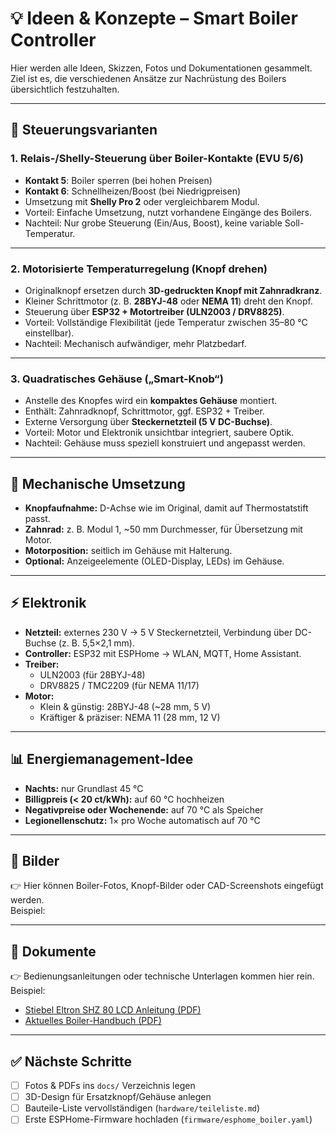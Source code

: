 # 💡 Ideen & Konzepte – Smart Boiler Controller

Hier werden alle Ideen, Skizzen, Fotos und Dokumentationen gesammelt.  
Ziel ist es, die verschiedenen Ansätze zur Nachrüstung des Boilers übersichtlich festzuhalten.

---

## 🔧 Steuerungsvarianten

### 1. Relais-/Shelly-Steuerung über Boiler-Kontakte (EVU 5/6)
- **Kontakt 5**: Boiler sperren (bei hohen Preisen)  
- **Kontakt 6**: Schnellheizen/Boost (bei Niedrigpreisen)  
- Umsetzung mit **Shelly Pro 2** oder vergleichbarem Modul.  
- Vorteil: Einfache Umsetzung, nutzt vorhandene Eingänge des Boilers.  
- Nachteil: Nur grobe Steuerung (Ein/Aus, Boost), keine variable Soll-Temperatur.

---

### 2. Motorisierte Temperaturregelung (Knopf drehen)
- Originalknopf ersetzen durch **3D-gedruckten Knopf mit Zahnradkranz**.  
- Kleiner Schrittmotor (z. B. **28BYJ-48** oder **NEMA 11**) dreht den Knopf.  
- Steuerung über **ESP32 + Motortreiber (ULN2003 / DRV8825)**.  
- Vorteil: Vollständige Flexibilität (jede Temperatur zwischen 35–80 °C einstellbar).  
- Nachteil: Mechanisch aufwändiger, mehr Platzbedarf.

---

### 3. Quadratisches Gehäuse („Smart-Knob“)
- Anstelle des Knopfes wird ein **kompaktes Gehäuse** montiert.  
- Enthält: Zahnradknopf, Schrittmotor, ggf. ESP32 + Treiber.  
- Externe Versorgung über **Steckernetzteil (5 V DC-Buchse)**.  
- Vorteil: Motor und Elektronik unsichtbar integriert, saubere Optik.  
- Nachteil: Gehäuse muss speziell konstruiert und angepasst werden.

---

## 📐 Mechanische Umsetzung

- **Knopfaufnahme:** D-Achse wie im Original, damit auf Thermostatstift passt.  
- **Zahnrad:** z. B. Modul 1, ~50 mm Durchmesser, für Übersetzung mit Motor.  
- **Motorposition:** seitlich im Gehäuse mit Halterung.  
- **Optional:** Anzeigeelemente (OLED-Display, LEDs) im Gehäuse.

---

## ⚡ Elektronik

- **Netzteil:** externes 230 V → 5 V Steckernetzteil, Verbindung über DC-Buchse (z. B. 5,5×2,1 mm).  
- **Controller:** ESP32 mit ESPHome → WLAN, MQTT, Home Assistant.  
- **Treiber:**  
  - ULN2003 (für 28BYJ-48)  
  - DRV8825 / TMC2209 (für NEMA 11/17)  
- **Motor:**  
  - Klein & günstig: 28BYJ-48 (~28 mm, 5 V)  
  - Kräftiger & präziser: NEMA 11 (28 mm, 12 V)

---

## 📊 Energiemanagement-Idee
- **Nachts:** nur Grundlast 45 °C  
- **Billigpreis (< 20 ct/kWh):** auf 60 °C hochheizen  
- **Negativpreise oder Wochenende:** auf 70 °C als Speicher  
- **Legionellenschutz:** 1× pro Woche automatisch auf 70 °C  

---

## 📸 Bilder

👉 Hier können Boiler-Fotos, Knopf-Bilder oder CAD-Screenshots eingefügt werden.  
Beispiel:



---

## 📑 Dokumente

👉 Bedienungsanleitungen oder technische Unterlagen kommen hier rein.  
Beispiel:
- [Stiebel Eltron SHZ 80 LCD Anleitung (PDF)](instructionandinstallationmanual_doc-00120268.pdf)  
- [Aktuelles Boiler-Handbuch (PDF)](instructionandinstallationmanual_doc-00060526.pdf)

---

## ✅ Nächste Schritte
- [ ] Fotos & PDFs ins `docs/` Verzeichnis legen  
- [ ] 3D-Design für Ersatzknopf/Gehäuse anlegen  
- [ ] Bauteile-Liste vervollständigen (`hardware/teileliste.md`)  
- [ ] Erste ESPHome-Firmware hochladen (`firmware/esphome_boiler.yaml`)  
